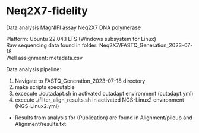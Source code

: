 # Neq2X7-fidelity
Data analysis MagNIFI assay Neq2X7 DNA polymerase

Platform: Ubuntu 22.04.1 LTS  (Windows subsystem for Linux)  
Raw sequencing data found in folder: Neq2X7/FASTQ_Generation_2023-07-18 <br>
Well assignment: metadata.csv

Data analysis pipeline:  
1. Navigate to FASTQ_Generation_2023-07-18 directory
2. make scripts executable
3. excecute ./cutadapt.sh in activated cutadapt environment (cutadapt.yml)
4. exceute ./filter_align_results.sh in activated NGS-Linux2 environment (NGS-Linux2.yml)

* Results from analysis for (Publication) are found in Alignment/pileup and Alignment/results.txt
